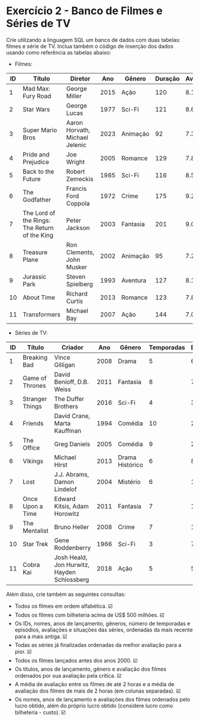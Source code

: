 # Exercício 2 - Banco de Filmes e Séries de TV
Crie utilizando a linguagem SQL um banco de dados com duas tabelas: filmes e série de TV. Inclua também o código de inserção dos dados usando como referência as tabelas abaixo:

- Filmes:

| ID | Título | Diretor | Ano | Gênero | Duração | Avaliação | Bilheteria | Custo |
| --- | --- | --- | --- | --- | --- | --- | --- | --- |
| 1 | Mad Max: Fury Road | George Miller | 2015 | Ação | 120 | 8.1 | 375.200.000,00 | 150.000.000,00 |
| 2 | Star Wars | George Lucas | 1977 | Sci-Fi | 121 | 8.6 | 775.398.007,00 | 11.000.000,00 |
| 3 | Super Mario Bros | Aaron Horvath, Michael Jelenic | 2023 | Animação | 92 | 7.3 | 1.300.000.000,00 | 100.000.000,00 |
| 4 | Pride and Prejudice | Joe Wright | 2005 | Romance | 129 | 7.8 | 121.147.947,00 | 28.000.000,00 |
| 5 | Back to the Future | Robert Zemeckis | 1985 | Sci-Fi | 116 | 8.5 | 381.109.762,00 | 19.000.000,00 |
| 6 | The Godfather | Francis Ford Coppola | 1972 | Crime | 175 | 9.2 | 246.120.974,00 | 6.000.000,00 |
| 7 | The Lord of the Rings: The Return of the King | Peter Jackson | 2003 | Fantasia | 201 | 9.0 | 1.146.030.912,00 | 94.000.000,00 |
| 8 | Treasure Plane | Ron Clements, John Musker | 2002 | Animação | 95 | 7.2 | 109.578.115,00 | 140.000.000,00 |
| 9 | Jurassic Park | Steven Spielberg | 1993 | Aventura | 127 | 8.1 | 1.043.580.597,00 | 63.000.000,00 |
| 10 | About Time | Richard Curtis | 2013 | Romance | 123 | 7.8 | 87.100.000,00 | 12.000.000,00 |
| 11 | Transformers | Michael Bay | 2007 | Ação | 144 | 7.0 | 709.709.780,00 | 150.000.000,00 |

- Séries de TV:    
    
| ID | Título | Criador | Ano | Gênero | Temporadas | Episódios | Avaliação | Canal | Situação |
| --- | --- | --- | --- | --- | --- | --- | --- | --- | --- |
| 1 | Breaking Bad | Vince Gilligan | 2008 | Drama | 5 | 62 | 9.5 | AMC | Finalizada |
| 2 | Game of Thrones | David Benioff, D.B. Weiss | 2011 | Fantasia | 8 | 73 | 9.3 | HBO | Finalizada |
| 3 | Stranger Things | The Duffer Brothers | 2016 | Sci-Fi | 4 | 34 | 8.7 | Netflix | Em Andamento |
| 4 | Friends | David Crane, Marta Kauffman | 1994 | Comédia | 10 | 236 | 8.9 | NBC | Finalizada |
| 5 | The Office | Greg Daniels | 2005 | Comédia | 9 | 201 | 8.8 | NBC | Finalizada |
| 6 | Vikings | Michael Hirst | 2013 | Drama Histórico | 6 | 89 | 8.5 | History Channel | Finalizada |
| 7 | Lost | J.J. Abrams, Damon Lindelof | 2004 | Mistério | 6 | 121 | 8.4 | ABC | Finalizada |
| 8 | Once Upon a Time | Edward Kitsis, Adam Horowitz | 2011 | Fantasia | 7 | 155 | 7.7 | ABC | Finalizada |
| 9 | The Mentalist | Bruno Heller | 2008 | Crime | 7 | 151 | 8.1 | CBS | Finalizada |
| 10 | Star Trek | Gene Roddenberry | 1966 | Sci-Fi | 3 | 79 | 8.4 | NBC | Finalizada |
| 11 | Cobra Kai | Josh Heald, Jon Hurwitz, Hayden Schlossberg | 2018 | Ação | 5 | 50 | 8.6 | Netflix | Em Andamento |

Além disso, crie também as seguintes consultas:

- Todos os filmes em ordem alfabética. ☑️
- Todos os filmes com bilheteria acima de US$ 500 milhões. ☑️
- Os IDs, nomes, anos de lançamento, gêneros, número de temporadas e episódios, avaliações e situações das séries, ordenadas da mais recente para a mais antiga. ☑️
- Todas as séries já finalizadas ordenadas da melhor avaliação para a pior. ☑️
- Todos os filmes lançados antes dos anos 2000. ☑️
- Os títulos, anos de lançamento, gênero e avaliação dos filmes ordenados por sua avaliação pela crítica. ☑️
- A média de avaliação entre os filmes de até 2 horas e a média de avaliação dos filmes de mais de 2 horas (em colunas separadas). ☑️
- Os nomes, anos de lançamento e avaliações dos filmes ordenados pelo lucro obtido, além do próprio lucro obtido (considere lucro como bilheteria - custo). ☑️